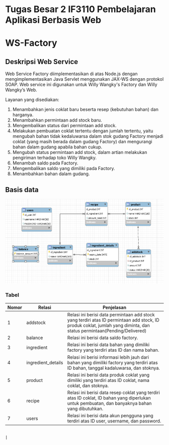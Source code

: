 # Tugas Besar 2 IF3110 Pembelajaran Aplikasi Berbasis Web
# WS-Factory

## Deskripsi Web Service
Web Service Factory diimplementasikan di atas Node.js dengan mengimplementasikan Java Servlet menggunakan JAX-WS dengan protokol SOAP. Web service ini digunakan untuk Willy Wangky's Factory dan Willy Wangky’s Web.

Layanan yang disediakan:
1. Menambahkan jenis coklat baru beserta resep (kebutuhan bahan) dan harganya.
2. Menambahkan permintaan add stock baru.
3. Mengembalikan status dari permintaan add stock.
4. Melakukan pembuatan coklat tertentu dengan jumlah tertentu, yaitu mengubah bahan tidak kedaluwarsa dalam stok gudang Factory menjadi coklat (yang masih berada dalam gudang Factory) dan mengurangi bahan dalam gudang apabila bahan cukup.
5. Mengubah status permintaan add stock, dalam artian melakukan pengiriman terhadap toko Willy Wangky.
6. Menambah saldo pada Factory.
7. Mengembalikan saldo yang dimiliki pada Factory.
8. Menambahkan bahan dalam gudang.

## Basis data
![](screenshot/database.png)
<br/>
### Tabel

| Nomor | Relasi             | Penjelasan                                                                                                                                                             |
|-------|--------------------|------------------------------------------------------------------------------------------------------------------------------------------------------------------------|
| 1     | addstock           | Relasi ini berisi data permintaan add stock yang terdiri atas ID permintaan add stock, ID produk coklat, jumlah yang diminta, dan status permintaan(Pending/Delivered) |
| 2     | balance            | Relasi ini berisi data saldo factory.                                                                                                                                  |
| 3     | ingredient         | Relasi ini berisi data bahan yang dimiliki factory yang terdiri atas ID dan nama bahan.                                                                                |
| 4     | ingredient_details | Relasi ini berisi informasi lebih jauh dari bahan yang dimiliki factory yang terdiri atas ID bahan, tanggal kadaluwarsa, dan stoknya.                                  |
| 5     | product            | Relasi ini berisi data produk coklat yang dimiliki yang terdiri atas ID coklat, nama coklat, dan stoknya.                                                              |
| 6     | recipe             | Relasi ini berisi data resep coklat yang terdiri atas ID coklat, ID bahan yang diperlukan untuk pembuatan, dan banyaknya bahan yang dibutuhkan.                        |
| 7     | users              | Relasi ini berisi data akun pengguna yang terdiri atas ID user, username, dan password.

                                                                          |